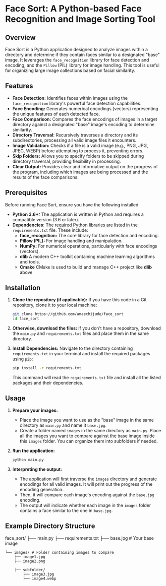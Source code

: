 # Face Sort: A Python-based Face Recognition and Image Sorting Tool

## Overview

Face Sort is a Python application designed to analyze images within a directory and determine if they contain faces similar to a designated "base" image. It leverages the `face_recognition` library for face detection and encoding, and the `Pillow` (PIL) library for image handling. This tool is useful for organizing large image collections based on facial similarity.

## Features

*   **Face Detection:** Identifies faces within images using the `face_recognition` library's powerful face detection capabilities.
*   **Face Encoding:** Generates numerical encodings (vectors) representing the unique features of each detected face.
*   **Face Comparison:** Compares the face encodings of images in a target directory against a designated "base" image's encoding to determine similarity.
*   **Directory Traversal:** Recursively traverses a directory and its subdirectories, processing all valid image files it encounters.
*   **Image Validation:** Checks if a file is a valid image (e.g., PNG, JPG, JPEG, WEBP) before attempting to process it, preventing errors.
*   **Skip Folders:** Allows you to specify folders to be skipped during directory traversal, providing flexibility in processing.
*   **Clear Output:** Provides clear and informative output on the progress of the program, including which images are being processed and the results of the face comparisons.

## Prerequisites

Before running Face Sort, ensure you have the following installed:

*   **Python 3.6+:** The application is written in Python and requires a compatible version (3.6 or later).
*   **Dependencies:** The required Python libraries are listed in the `requirements.txt` file. These include:
    *   **face_recognition:** The core library for face detection and encoding.
    *   **Pillow (PIL):** For image handling and manipulation.
    *   **NumPy:** For numerical operations, particularly with face encodings (vectors).
    *   **dlib** A modern C++ toolkit containing machine learning algorithms and tools.
    *   **Cmake** CMake is used to build and manage C++ project like **dlib** above

## Installation

1.  **Clone the repository (if applicable):** If you have this code in a Git repository, clone it to your local machine:

    ```bash
    git clone https://github.com/amaechijude/face_sort
    cd face_sort
    ```

2.  **Otherwise, download the files:** If you don't have a repository, download the `main.py` and `requirements.txt` files and place them in the same directory.

3.  **Install Dependencies:** Navigate to the directory containing `requirements.txt` in your terminal and install the required packages using `pip`:

    ```bash
    pip install -r requirements.txt
    ```
    This command will read the `requirements.txt` file and install all the listed packages and their dependencies.

## Usage

1.  **Prepare your images:**
    *   Place the image you want to use as the "base" image in the same directory as `main.py` and name it `base.jpg`.
    *   Create a folder named `images` in the same directory as `main.py`. Place all the images you want to compare against the base image inside this `images` folder. You can organize them into subfolders if needed.

2.  **Run the application:**

    ```bash
    python main.py
    ```

3.  **Interpreting the output:**
    *   The application will first traverse the `images` directory and generate encodings for all valid images. It will print out the progress of the encoding generation.
    *   Then, it will compare each image's encoding against the `base.jpg` encoding.
    *   The output will indicate whether each image in the `images` folder contains a face similar to the one in `base.jpg`.

## Example Directory Structure
face_sort/ 
    ├── main.py 
    ├── requirements.txt 
    ├── base.jpg # Your base image 
    
    └── images/ # Folder containing images to compare 
        ├── image1.jpg
        ├── image2.png 
        
        ├── subfolder/ 
            ├── image3.jpg
            ├── image4.webp